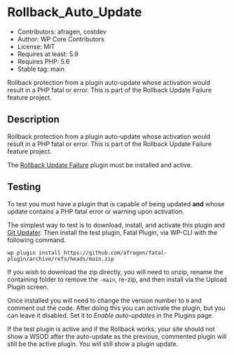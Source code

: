 # Rollback_Auto_Update

* Contributors:      afragen, costdev
* Author:            WP Core Contributors
* License:           MIT
* Requires at least: 5.9
* Requires PHP:      5.6
* Stable tag:        main

Rollback protection from a plugin auto-update whose activation would result in a PHP fatal or error. This is part of the Rollback Update Failure feature project.

## Description
Rollback protection from a plugin auto-update whose activation would result in a PHP fatal or error. This is part of the Rollback Update Failure feature project.

The [Rollback Update Failure](https://wordpress.org/plugins/rollback-update-failure/) plugin must be installed and active.

## Testing
To test you must have a plugin that is capable of being updated **and** whose update contains a PHP fatal error or warning upon activation.

The simplest way to test is to download, install, and activate this plugin and [Git Updater](https://git-updater.com). Then install the test plugin, Fatal Plugin, via WP-CLI with the following command. 

`wp plugin install https://github.com/afragen/fatal-plugin/archive/refs/heads/main.zip` 

If you wish to download the zip directly, you will need to unzip, rename the containing folder to remove the `-main`, re-zip, and then install via the Upload Plugin screen.

Once installed you will need to change the version number to `0` and comment out the code. After doing this you can activate the plugin, but you can leave it disabled. Set it to _Enable auto-updates_ in the Plugins page.

If the test plugin is active and if the Rollback works, your site should not show a WSOD after the auto-update as the previous, commented plugin will still be the active plugin. You will still show a plugin update.
